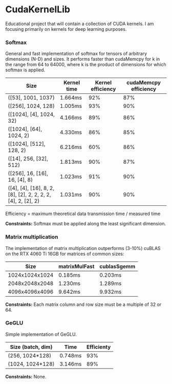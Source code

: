 # CudaKernelLib

Educational project that will contain a collection of CUDA kernels. I am focusing primarily on kernels for deep learning purposes.

### Softmax
General and fast implementation of softmax for tensors of arbitrary dimensions (N-D) and sizes. It performs faster than cudaMemcpy for k in the range from 64 to 64000, where k is the product of dimensions for which softmax is applied.

| Size | Kernel time | Kernel efficiency | cudaMemcpy efficiency |
|---|---|---|---|
| ([53], 1001, 1037) | 1.664ms | 92% | 87% |
| ([256], 1024, 128) | 1.005ms | 93% | 90% |
| ([1024], [4], 1024, 32) | 4.166ms | 89% | 86% |
| ([1024], [64], 1024, 2) | 4.330ms | 86% | 85% |
| ([1024], [512], 128, 2) | 6.216ms | 60% | 86% |
| ([14], 256, [32], 512) | 1.813ms | 90% | 87% |
| ([256], 16, [16], 16, [4], 8) | 1.023ms | 91% | 90% |
| ([4], [4], [16], 8, 2, [8], [2], 2, 2, 2, 2, [4], 2, [2], 2) | 1.031ms | 90% | 90% |

Efficiency = maximum theoretical data transmission time / measured time

**Constraints:** Softmax must be applied along the least significant dimension.

### Matrix multiplication

The implementation of matrix multiplication outperforms (3-10%) cuBLAS on the RTX 4060 Ti 16GB for matrices of common sizes:

| Size | matrixMulFast | cublasSgemm |
|---|---|---|
| 1024x1024x1024 | 0.185ms | 0.203ms |
| 2048x2048x2048 | 1.230ms | 1.289ms |
| 4096x4096x4096 | 9.642ms | 9.932ms |

**Constraints:** Each matrix column and row size must be a multiple of 32 or 64.

### GeGLU

Simple implementation of GeGLU.

| Size (batch, dim) | Time | Efficienty |
|---|---|---|
| (256, 1024*128) | 0.748ms | 93% |
| (1024, 1024*128) | 3.146ms | 89% |

**Constraints:** None.
